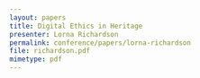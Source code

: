 ```yaml
---
layout: papers
title: Digital Ethics in Heritage
presenter: Lorna Richardson
permalink: conference/papers/lorna-richardson
file: richardson.pdf
mimetype: pdf
---
```

